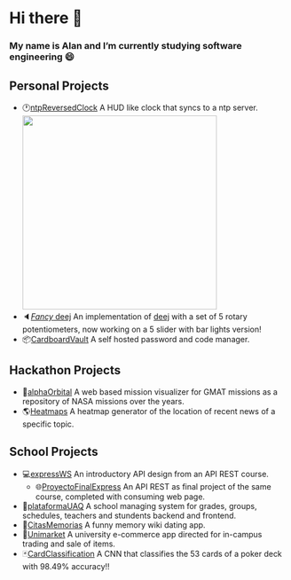 # Hi there 👋
### My name is Alan and I’m currently studying software engineering 😄

## Personal Projects

- 🕐[ntpReversedClock](https://github.com/PureCilantro/ntpReversedClock) A HUD like clock that syncs to a ntp server.
<br><a href="https://github.com/PureCilantro/ntpReversedClock"><img src="https://github.com/PureCilantro/ntpReversedClock/assets/123120513/c706ec43-de60-4866-b4ce-219d069b69a9" width="350"/></a>
- 🔈[_Fancy_ deej](https://github.com/PureCilantro/fancyDeej) An implementation of [deej](https://github.com/omriharel/deej) with a set of 5 rotary potentiometers, now working on a 5 slider with bar lights version! <br>
- 📦[CardboardVault](https://github.com/PureCilantro/CardboardVault) A self hosted password and code manager. <br>
## Hackathon Projects

- 🚀[alphaOrbital](https://github.com/PureCilantro/NSAProject) A web based mission visualizer for GMAT missions as a repository of NASA missions over the years.
- 🌎[Heatmaps](https://github.com/dpinedaDev/Heatmaps2024) A heatmap generator of the location of recent news of a specific topic.

## School Projects

- 💻[expressWS](https://github.com/PureCilantro/expressWS) An introductory API design from an API REST course.<br>
  - 🌐[ProyectoFinalExpress](https://github.com/PureCilantro/ProyectoFinalExpress) An API REST as final project of the same course, completed with consuming web page.
- 🎒[plataformaUAQ](https://github.com/PureCilantro/plataformaUAQ) A school managing system for grades, groups, schedules, teachers and stundents backend and frontend.
- 💾[CitasMemorias](https://github.com/PureCilantro/CitasMemorias) A funny memory wiki dating app.
- 🏪[Unimarket](https://github.com/PureCilantro/UniMarket) A university e-commerce app directed for in-campus trading and sale of items.
- 🃏[CardClassification](https://github.com/PureCilantro/CardClassification) A CNN that classifies the 53 cards of a poker deck with 98.49% accuracy!!
